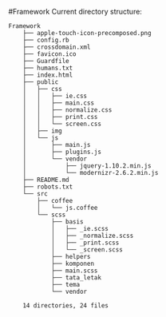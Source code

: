 #Framework
Current directory structure:

    Framework
        ├── apple-touch-icon-precomposed.png
        ├── config.rb
        ├── crossdomain.xml
        ├── favicon.ico
        ├── Guardfile
        ├── humans.txt
        ├── index.html
        ├── public
        │   ├── css
        │   │   ├── ie.css
        │   │   ├── main.css
        │   │   ├── normalize.css
        │   │   ├── print.css
        │   │   └── screen.css
        │   ├── img
        │   └── js
        │       ├── main.js
        │       ├── plugins.js
        │       └── vendor
        │           ├── jquery-1.10.2.min.js
        │           └── modernizr-2.6.2.min.js
        ├── README.md
        ├── robots.txt
        └── src
            ├── coffee
            │   └── js.coffee
            └── scss
                ├── basis
                │   ├── _ie.scss
                │   ├── _normalize.scss
                │   ├── _print.scss
                │   └── _screen.scss
                ├── helpers
                ├── komponen
                ├── main.scss
                ├── tata_letak
                ├── tema
                └── vendor

        14 directories, 24 files
